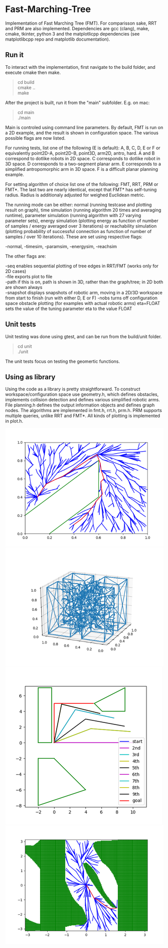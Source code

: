 # Fast-Marching-Tree

Implementation of Fast Marching Tree (FMT). For comparisson sake, RRT and PRM are also implemented. Dependencies are gcc (clang), make, cmake, tkinter, python 3 and the matplotlicpp dependencies (see matplotlibcpp repo and matplotlib documentation).

## Run it

To interact with the implementation, first navigate to the build folder, and execute cmake then make.

> cd build<br/>
> cmake ..<br/>
> make

After the project is built, run it from the "main" subfolder. E.g. on mac:

> cd main <br/>
> ./main

Main is controled using command line parameters. By default, FMT is run on a 2D example, and the result is shown in configuration space. The various possible flags are now listed.

For running tests, list one of the following (E is default): A, B, C, D, E or F or equivalently point2D-A, point2D-B, point3D, arm2D, antro, hard. A and B correspond to dotlike robots in 2D space. C corresponds to dotlike robot in 3D space. D corresponds to a two-segment planar arm. E corresponds to a simplified antropomorphic arm in 3D space. F is a difficult planar planning example.

For setting algorithm of choice list one of the following: FMT, RRT, PRM or FMT*. The last two are nearly identical, except that FMT* has self-tuning radius. Radius is additionaly adjusted for weighed Euclidean metric.

The running mode can be either: normal (running testcase and plotting result on graph), time simulation (running algorithm 20 times and averaging runtime), parameter simulation (running algorithm with 27 varying parameter sets), energy simulation (plotting energy as function of number of samples / energy averaged over 3 iterations) or reachability simulation (plotting probability of successful connection as function of number of samples / over 10 iterations). These are set using respective flags:

-normal, -timesim, -paramsim, -energysim, -reachsim

The other flags are:

-seq enables sequential plotting of tree edges in RRT/FMT (works only for 2D cases)<br/>
-file exports plot to file<br/>
-path if this is on, path is shown in 3D, rather than the graph/tree; in 2D both are shown always<br/>
-snapshot displays snapshots of robotic arm, moving in a 2D/3D workspace from start to finish (run with either D, E or F)
-nobs turns off configuration space obstacle plotting (for examples with actual robotic arms)
eta=FLOAT sets the value of the tuning parameter eta to the value FLOAT

## Unit tests

Unit testing was done using gtest, and can be run from the build/unit folder. 

> cd unit<br/>
> ./unit

The unit tests focus on testing the geomertic functions.

## Using as library

Using the code as a library is pretty straightforward. To construct workspace/configuration space use geometry.h, which defines obstacles, implements collision detection and defines various simplified robotic arms. File planning.h defines the output information objects and defines graph nodes. The algorithms are implemented in fmt.h, rrt.h, prm.h. PRM supports multiple queries, unlike RRT and FMT*. All kinds of plotting is implemented in plot.h.


![](images/testA.png)
![](images/testC.png)
![](images/snapshotD.png)
![](images/cspaceD.png)